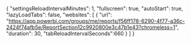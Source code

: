 {
  "settingsReloadIntervalMinutes": 1,
  "fullscreen": true,
  "autoStart": true,
  "lazyLoadTabs": false,
  "websites": [
    {
      "url": "https://app.powerbi.com/groups/me/reports/f56ff178-6290-4f77-a36c-2424f74afb5e/ReportSection12c9920800e3c47b1e43?chromeless=1",
      "duration": 30,
      "tabReloadIntervalSeconds":660
    }
  ]
}
